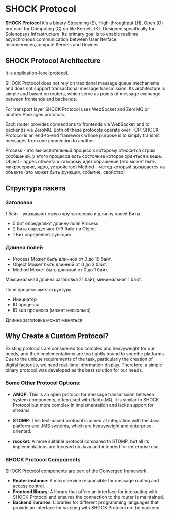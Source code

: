 # SHOCK Protocol

**SHOCK Protocol** it's a binary Streaming (S), High-throughput (H), Open (O) protocol for Computing (C) on lite Kernels (K).
Designed specifically for Solenopsys Infrastructure.
 Its primary goal is to enable realtime asynchronous communication between User Iterface, microservices,compute Kernels and Devices.

## SHOCK Protocol Architecture
It is application-level protocol.

SHOCK Protocol does not rely on traditional message queue mechanisms and does not support transactional message
transmission. Its architecture is simple and based on routers, which serve as points of message exchange between
frontends and backends.

For transport layer SHOCK Protocol uses WebSocket and ZeroMQ or another Packages protocols.

Each router provides connections to frontends via WebSocket and to backends via ZeroMQ. Both of these protocols operate
over TCP. SHOCK Protocol is an end-to-end framework whose purpose is to simply transmit messages from one connection to
another.


Process - это вычислительный процесс к которому относится стрим сообщений, у этого процесса есть состояние которое
хранться в кеше.
Object - адрес объекта к которому идет обращение (это может быть микросервис, ядро, устройство)
Method - метод который вызывается на объекте (это может быть функция, событие, свойство)


## Структура пакета

### Заголовок 
1 байт - указывают структуру заголовка и длинну полей
Биты
- 5 бит определяют длинну поля Process
- 2 Бита определяют 0-3 байт на Object
- 1 Бит определяет функцию

### Длинна полей
- Process Может быть длинной от 0 до 16 байт.
- Object Может быть длинной от 0 до 3 байт.
- Method Может быть длинной от 0 до 1 байт.

Максимальная длинна заголовка 21 байт, минимальная 1 байт.

Поле процесс имет структуру
- Инициатор
- ID процесса
- ID sub процесса (может несколько)


Длинна заголовка может меняться


## Why Create a Custom Protocol?

Existing protocols are considered too complex and heavyweight for our needs, and their implementations are too tightly
bound to specific platforms. Due to the unique requirements of the task, particularly the creation of digital factories,
we need real-time information display. Therefore, a simple binary protocol was developed as the best solution for our
needs.

### Some Other Protocol Options:

- **AMQP**: This is an open protocol for message transmission between system components, often used with RabbitMQ. It is
  similar to SHOCK Protocol but more complex in implementation and lacks support for streams.

- **STOMP**: This text-based protocol is aimed at integration with the Java platform and JMS systems, which are
  heavyweight and enterprise-oriented.

- **rsocket**: A more suitable protocol compared to STOMP, but all its implementations are focused on Java and intended
  for enterprise use.

### SHOCK Protocol Components

SHOCK Protocol components are part of the Converged framework.

- **Router instance**: A microservice responsible for message routing and access control.
- **Frontend library**: A library that offers an interface for interacting with SHOCK Protocol and ensures the
  connection to the router is maintained.
- **Backend libraries**: Libraries for different programming languages that provide an interface for working with SHOCK
  Protocol on the backend.
